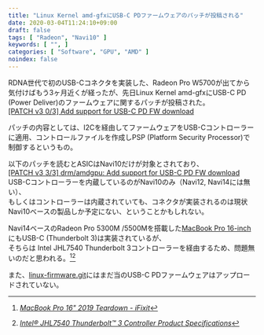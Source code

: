 ```yaml
---
title: "Linux Kernel amd-gfxにUSB-C PDファームウェアのパッチが投稿される"
date: 2020-03-04T11:24:10+09:00
draft: false
tags: [ "Radeon", "Navi10" ]
keywords: [ "", ]
categories: [ "Software", "GPU", "AMD" ]
noindex: false
---
```


RDNA世代で初のUSB-Cコネクタを実装した、Radeon Pro W5700が出てから気付けばもう3ヶ月近くが経ったが、先日Linux Kernel amd-gfxにUSB-C PD (Power Deliver)のファームウェアに関するパッチが投稿された。  
[[PATCH v3 0/3] Add support for USB-C PD FW download](https://lists.freedesktop.org/archives/amd-gfx/2020-March/046843.html)  

パッチの内容としては、I2Cを経由してファームウェアをUSB-Cコントローラーに適用、コントロールファイルを作成しPSP (Platform Security Processor)で制御するというもの。  

以下のパッチを読むとASICはNavi10だけが対象とされており、  
[[PATCH v3 3/3] drm/amdgpu: Add support for USB-C PD FW download](https://lists.freedesktop.org/archives/amd-gfx/2020-March/046846.html)  
USB-Cコントローラーを内蔵しているのがNavi10のみ（Navi12, Navi14には無い）、  
もしくはコントローラーは内蔵されていても、コネクタが実装されるのは現状Navi10ベースの製品しか予定にない、ということかもしれない。  

Navi14ベースのRadeon Pro 5300M /5500Mを搭載した[MacBook Pro 16-inch](https://www.apple.com/macbook-pro-16/specs/)にもUSB-C (Thunderbolt 3)は実装されているが、  
そちらは Intel JHL7540 Thunderbolt 3コントローラーを経由するため、問題無いのだと思われる。[^1][^2]  

また、[linux-firmware.git](https://git.kernel.org/pub/scm/linux/kernel/git/firmware/linux-firmware.git/log/)にはまだ当のUSB-C PDファームウェアはアップロードされていない。  

[^1]: <cite>[MacBook Pro 16" 2019 Teardown - iFixit](https://www.ifixit.com/Teardown/MacBook+Pro+16-Inch+2019+Teardown/128106#s249785)</cite>
[^2]: <cite>[Intel® JHL7540 Thunderbolt™ 3 Controller Product Specifications](https://ark.intel.com/content/www/us/en/ark/products/97400/intel-jhl7540-thunderbolt-3-controller.html)</cite>

